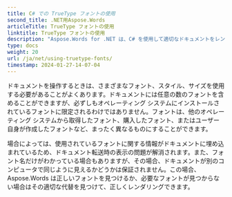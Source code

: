 ```yaml
---
title: C# での TrueType フォントの使用
second_title: .NET用Aspose.Words
articleTitle: TrueType フォントの使用
linktitle: TrueType フォントの使用
description: "Aspose.Words for .NET は、C# を使用して適切なドキュメントをレンダリングするための適切なフォントまたはその適切な代替物を見つけることができます。これにより、フォントに関する十分な情報がない場合でも、表示されたドキュメントとオリジナルの違いが最小限に抑えられます。"
type: docs
weight: 20
url: /ja/net/using-truetype-fonts/
timestamp: 2024-01-27-14-07-04
---
```


ドキュメントを操作するときは、さまざまなフォント、スタイル、サイズを使用する必要があることがよくあります。ドキュメントには任意の数のフォントを含めることができますが、必ずしもオペレーティング システムにインストールされているフォントに限定されるわけではありません。フォントは、他のオペレーティング システムから取得したフォント、購入したフォント、またはユーザー自身が作成したフォントなど、まったく異なるものにすることができます。

場合によっては、使用されているフォントに関する情報がドキュメントに埋め込まれているため、ドキュメント転送時の表示の問題が解消されます。また、フォント名だけがわかっている場合もありますが、その場合、ドキュメントが別のコンピュータで同じように見えるかどうかは保証されません。この場合、Aspose.Words は正しいフォントを見つけるか、必要なフォントが見つからない場合はその適切な代替を見つけて、正しくレンダリングできます。

